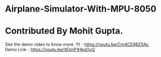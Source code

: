 # Airplane-Simulator-With-MPU-8050
# Contributed By Mohit Gupta.
See the demo video to know more.
Yt - https://youtu.be/Cm4CE98ZSAc
Demo Link - https://youtu.be/XOmP1HkqGyQ